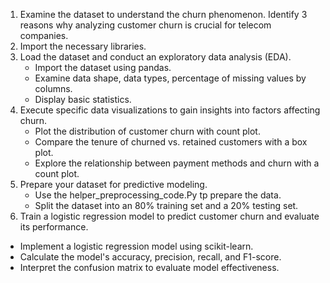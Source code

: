 1. Examine the dataset to understand the churn phenomenon. Identify 3 reasons why analyzing customer churn is crucial for telecom companies.
2. Import the necessary libraries.
3. Load the dataset and conduct an exploratory data analysis (EDA).
   * Import the dataset using pandas.
   * Examine data shape, data types, percentage of missing values by columns.
   * Display basic statistics.
4. Execute specific data visualizations to gain insights into factors affecting churn. 
   * Plot the distribution of customer churn with count plot.
   * Compare the tenure of churned vs. retained customers with a box plot.
   * Explore the relationship between payment methods and churn with a count plot.
5. Prepare your dataset for predictive modeling. 
   * Use the helper_preprocessing_code.Py tp prepare the data.
   * Split the dataset into an 80% training set and a 20% testing set.
6. Train a logistic regression model to predict customer churn and evaluate its performance. 
  * Implement a logistic regression model using scikit-learn.
  * Calculate the model's accuracy, precision, recall, and F1-score. 
  * Interpret the confusion matrix to evaluate model effectiveness.
